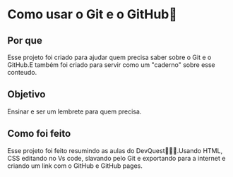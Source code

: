 <h1>Como usar o Git e o GitHub🚀</h1>
<h2>Por que</h2>
<p>Esse projeto foi criado para ajudar quem precisa saber sobre o Git e o GitHub.E também foi criado para servir como um "caderno" sobre esse conteudo.</p>
<h2>Objetivo</h2>
<p>Ensinar e ser um lembrete para quem precisa.</p>
<h2>Como foi feito</h2>
<p>Esse projeto foi feito resumindo as aulas do DevQuest🧙🏻‍♂️.Usando HTML, CSS editando no Vs code, slavando pelo Git e exportando para a internet e criando um link com o GitHub e GitHub pages.</p>